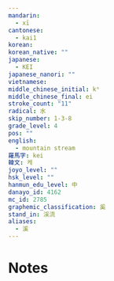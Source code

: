 ```yaml
---
mandarin:
  - xī
cantonese:
  - kai1
korean:
korean_native: ""
japanese:
  - KEI
japanese_nanori: ""
vietnamese:
middle_chinese_initial: kʰ
middle_chinese_final: ei
stroke_count: "11"
radical: 水
skip_number: 1-3-8
grade_level: 4
pos: ""
english:
  - mountain stream
羅馬字: kei
韓文: 케
joyo_level: ""
hsk_level: ""
hanmun_edu_level: 中
danayo_id: 4162
mc_id: 2785
graphemic_classification: 奚
stand_in: 渓流
aliases:
  - 溪
---
```


# Notes
